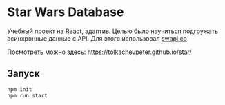 # Star Wars Database
Учебный проект на React, адаптив. Целью было научиться подгружать асинхронные данные с API. Для этого использовал [swapi.co](swapi.co)

Посмотреть можно здесь: https://tolkachevpeter.github.io/star/

## Запуск
    npm init
    npm run start